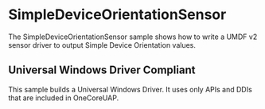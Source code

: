 SimpleDeviceOrientationSensor
=============================

The SimpleDeviceOrientationSensor sample shows how to write a UMDF v2 sensor driver to output Simple Device Orientation values.

## Universal Windows Driver Compliant
This sample builds a Universal Windows Driver. It uses only APIs and DDIs that are included in OneCoreUAP.
